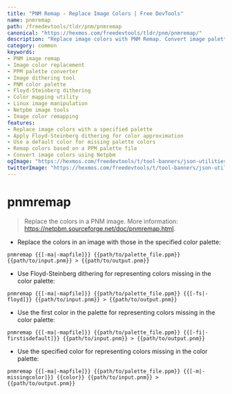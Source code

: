 ```yaml
---
title: "PNM Remap - Replace Image Colors | Free DevTools"
name: pnmremap
path: /freedevtools/tldr/pnm/pnmremap
canonical: "https://hexmos.com/freedevtools/tldr/pnm/pnmremap/"
description: "Replace image colors with PNM Remap. Convert image palettes and apply dithering techniques. Free online tool, no registration required."
category: common
keywords:
- PNM image remap
- Image color replacement
- PPM palette converter
- Image dithering tool
- PNM color palette
- Floyd-Steinberg dithering
- Color mapping utility
- Linux image manipulation
- Netpbm image tools
- Image color remapping
features:
- Replace image colors with a specified palette
- Apply Floyd-Steinberg dithering for color approximation
- Use a default color for missing palette colors
- Remap colors based on a PPM palette file
- Convert image colors using Netpbm
ogImage: "https://hexmos.com/freedevtools/t/tool-banners/json-utilities-banner.png"
twitterImage: "https://hexmos.com/freedevtools/t/tool-banners/json-utilities-banner.png"
---
```


# pnmremap

> Replace the colors in a PNM image.
> More information: <https://netpbm.sourceforge.net/doc/pnmremap.html>.

- Replace the colors in an image with those in the specified color palette:

`pnmremap {{[-ma|-mapfile]}} {{path/to/palette_file.ppm}} {{path/to/input.pnm}} > {{path/to/output.pnm}}`

- Use Floyd-Steinberg dithering for representing colors missing in the color palette:

`pnmremap {{[-ma|-mapfile]}} {{path/to/palette_file.ppm}} {{[-fs|-floyd]}} {{path/to/input.pnm}} > {{path/to/output.pnm}}`

- Use the first color in the palette for representing colors missing in the color palette:

`pnmremap {{[-ma|-mapfile]}} {{path/to/palette_file.ppm}} {{[-fi|-firstisdefault]}} {{path/to/input.pnm}} > {{path/to/output.pnm}}`

- Use the specified color for representing colors missing in the color palette:

`pnmremap {{[-ma|-mapfile]}} {{path/to/palette_file.ppm}} {{[-m|-missingcolor]}} {{color}} {{path/to/input.pnm}} > {{path/to/output.pnm}}`
